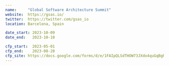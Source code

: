 ```yaml
---
name:     "Global Software Architecture Summit"
website:  https://gsas.io/
twitter:  https://twitter.com/gsas_io
location: Barcelona, Spain

date_start: 2023-10-09
date_end:   2023-10-10

cfp_start:  2023-05-01
cfp_end:    2023-08-20
cfp_site: https://docs.google.com/forms/d/e/1FAIpQLSdTHOW73JXdo4quGqBgRpnABd0zjd3_Op4B-bWDCmnNPIiElw/viewform
---
```

